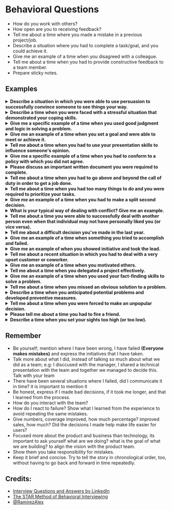 # Behavioral Questions

- How do you work with others?
- How open are you to receiving feedback?
- Tell me about a time where you made a mistake in a previous project/job.
- Describe a situation where you had to complete a task/goal, and you could achieve it.
- Give me an example of a time when you disagreed with a colleague.
- Tell me about a time when you had to provide constructive feedback to a team member.
- Prepare sticky notes.

## Examples

<details>
  <summary><b>Describe a situation in which you were able to use persuasion to successfully convince someone to see things your way.</b></summary>

- Creating a new template with ASP.NET MVC to work with designers in a better way (Separation of concerns for the win, instead of using server-side controls).
- Use hybrid mobile frameworks (depending of the app) to reduce time to market and helping other teams (Become Ionic partners).
- Creating new native plugins to give a better user experience (Open Source projects).
</details>

<details>
  <summary><b>Describe a time when you were faced with a stressful situation that demonstrated your coping skills.</b></summary>

  - Working until the next day for a release to production (BevyUp)
  - My cat walking on the balcony (During a demo with the client)
    - Situation: I was in a meeting with a client, presenting a demo, when suddenly my wife appeared very scared and asked me for help because something was happening, then I realized that my little cat was walking on the edge of the balcony, I had to pause my presentation because I was so worried.
    - Task: Ask for a break and rescue my cat.
    - Action: I had to be brave and rescue the cat, then I was able to finish the presentation.
    - Result: I was able to face that so stressful situation because I was thinking in the solution instead of the problem, and then I was calm because I had been able to finish the presentation with the help of my team. 
  - A PoC with a new technology in a short period of time (StartUp Acquisition)
  - Working in a project with 1 week sprints (working weekends)
  - Excel generation tool migration with a class having more than 30k lines of code and without business formulas.
    - Situation: Code refactor of a software with more than 10 years in the market, and having classes of more than 30k lines of code, where the client did not know the formulas of the business with which more than 30 different critical excel files were exported.
    - Task: Looking to improve the UX (performance) for generating these files.
    - Action: I had to contribute to Open Source and created interfaces to simulate functionalities of a deprecated library. I spent some months working on this migration.
    - Result: Using benchmarks I was able to compare these tools, and I found some issues during this migration but with the help of these Open Source contributions (reporting issues, discussing and reviewing the code of the external lib) I was able to solve unforeseen problems.
</details>
    
<details>
  <summary><b>Give me a specific example of a time when you used good judgment and logic in solving a problem.</b></summary>
  
  - Creating a new Open Source project to improve UX with a native look & feel (React Native InAppBrowser).
  - Use memoization and Big O notation to reduce complexity with RxJS subscriptions.
  - Found SQL Injection issues concatenating Database queries from a third party system.
  - Using hooks to reduce code complexity and increase test coverage.
  - Using macros from Assembly lenguage to reduce complexity.
</details>
    
<details>
  <summary><b>Give me an example of a time when you set a goal and were able to meet or achieve it.</b></summary>

  - Using a new strategy to implement a real-time connection.
  - Database migration from NoSQL (MongoDB) to SQL & Multi-tenant (PostgreSQL) takes less than 3 months.
</details>
  
<details>
  <summary><b>Tell me about a time when you had to use your presentation skills to influence someone's opinion.</b></summary>

  - Comparison between React Native and NativeScript for cross-platform native UI apps.
  - Web Components and compilers instead of a Framework (Be agnostic, it Depends... maybe You don't need it).
  - Using promises for HTTP requests from Unity.
  - Divide and conquer (Avoid blocking tasks)
    - Situation: Implementing new features from a React Native app was giving us some problems, specially because we're using React class components with nested code, having complex local states with large components and repeated code, so it was difficult to maintain unit tests and increase test coverage.
    - Task: My goal was to help another Senior developer with a new feature adding a real-time connection from some screens of a chat module and increasing the test coverage of a complex component.
    - Action: We had some sessions of pair programming but I was stuck waiting for my partner to finish the dependent task assigned to him, so I decided to investigate on my own how to reduce the complexity of the current code and avoid adding nested code to the chat component. I learned about a new way to reuse code, extend behaviors easily and have components as small functions using functional programming and React hooks, while also implementing the real-time connection. As my colleague did not agree to do it in a different way, I proceeded to speak with the PM about the advantages that this new utility offered us and I made a presentation to share the knowledge gained about this new React feature with the rest of the team.
    - Result: We agreed with the team to use this new strategy for this implementation and thanks to this we were able to finish the feature 2 weeks ahead of schedule and increase test coverage by 20% by having small features that were much easier to maintain and test. Also, a few months later I made a talk about these topics for the rest of the company and it was shared on YouTube.
</details>

<details>
  <summary><b>Give me a specific example of a time when you had to conform to a policy with which you did not agree.</b></summary>
  
  - Using fingerprint to register arrival and departure time at work
</details>

<details>
  <summary><b>Please discuss an important written document you were required to complete.</b></summary>

  - Documenting multi-tenant architecture
    - Situation: Architecture documentation was required by the client.
    - Task: Create architecture documentation of the project about purpose, scope, business and technical architecture, data migration and deployment strategies, version management and environment set-up.
    - Action: I designed the first version of the document about architectural overview of the solution, to capture and convey the significant architectural decisions which have been made on the system.
    - Result: The documentation created was a good guide for new developers to understand the scope of the project, listing all definitions, references and human operations involved to support business processes which are triggered and generate business events. With this guide I defined each business process, design patterns and principles used in the project, coding conventions, describing frameworks, services and dependencies involved in the execution, defining the tiers where the software components are deployed and executed, listing functional and non-functional requirements and about technical architecture I generated component, deployment, package, use case and entity relationship diagrams to illustrate the logical structure and organization of the project. I identified opportunities for improvement about deployment strategies to automate the process publishing new releases to Production environment and avoiding risks to access to the database externally due to default configurations.
</details>
  
<details>
  <summary><b>Tell me about a time when you had to go above and beyond the call of duty in order to get a job done.</b></summary>
  
  - Use personal time to update deprecated templates and avoid code refactors of the project in the future.
  - Create a fully working prototype instead of a PoC to make a good impression with a partner.
  - Committed working in a PoC until early the next day.
  - Attending a meeting with the client while I was in a recreational activity of the company (playing bowling with coworkers).
  - Working in a presentation during weekends for all-hands meeting.
</details>

<details>
  <summary><b>Tell me about a time when you had too many things to do and you were required to prioritize your tasks.</b></summary>

  - Daily meetings to prioritize tasks.
  - Stoping/Delegating my tasks to help coworkers and other teams of the project (Releases to production, Hotfixes).
</details>

<details>
  <summary><b>Give me an example of a time when you had to make a split second decision.</b></summary>
  
  - Reverting deployment testing on production (CodePush not working with a hotfix to log native exceptions).
  - Stop a presentation with the client to rescue my cat while he was walking on the balcony outdoor.
</details>

<details>
  <summary><b>What is your typical way of dealing with conflict? Give me an example.</b></summary>

  - Take the decision with the rest of the team.
  - Analyze other perspectives, but review what we did and let's see what to do for improvement (Flexible).
  - Keep a cool head because it's just work (New PMs, coworkers getting frustration, etc).
</details>

<details>
  <summary>
    <b>Tell me about a time you were able to successfully deal with another person even when that individual may not have personally liked you (or vice versa).</b>
  </summary>
    
  - It's work, never mix business with personal matters (Loss of professionalism, maintain a balance between personal and professional lives).
  - PM taking bad decisions with the client, so taking decisions with the rest of the team and the software architect.
</details>
  
<details>
  <summary><b>Tell me about a difficult decision you've made in the last year.</b></summary>

  - Study for this interview, remember concepts that I'd not reviewed since college (Practice algorithms and many other things in a short time)
    - Situation: Many other professionals prepare months and even years to present themselves to a FAANG company, this is my first time and the recruiter contacted me because of my contributions, I was not prepared, It has really been a lot of work these days, preparing for these meetings, a lot to do in a short time.
  - Taking a remote job with only 4 months working as a Software Architect in another company
</details>

<details>
  <summary><b>Give me an example of a time when something you tried to accomplish and failed.</b></summary>
  
  - A big refactor took longer than estimated
</details>
  
<details>
  <summary><b>Give me an example of when you showed initiative and took the lead.</b></summary>
  
  - Help the company to be a trusted partner of a technology by sharing my own side projects
</details>

<details>
  <summary><b>Tell me about a recent situation in which you had to deal with a very upset customer or coworker.</b></summary>

  - Perfect is the enemy of good having strict deadlines (Done is better than perfect)
</details>
  
<details>
  <summary><b>Give me an example of a time when you motivated others.</b></summary>
  
  - Being speaker in local communities like CodeYourFuture
  - Helping another developer to get a new role (Being a mentor)
</details>
  
<details>
  <summary><b>Tell me about a time when you delegated a project effectively.</b></summary>
  
  - Delegating leadership while helping to develop her confidence **(nobody is indispensable, avoid comfort zones, upgrade her skills, adopt a proactive approach)**
</details>
  
<details>
  <summary><b>Give me an example of a time when you used your fact-finding skills to solve a problem.</b></summary>

  - Stranger things with the code (Strange behaviors, code not working as expected)
  - Creating templates and fixing issues learning new technologies with Open Source projects
</details>
  
<details>
  <summary><b>Tell me about a time when you missed an obvious solution to a problem.</b></summary>
  
  - Ignoring brute force solutions thinking about Big O Notation and Cyclomatic complexity
</details>
  
<details>
  <summary><b>Describe a time when you anticipated potential problems and developed preventive measures.</b></summary>

  - Sharing with the team about semantic versioning and the correct way to use that with CodePush from production
</details>
  
<details>
  <summary><b>Tell me about a time when you were forced to make an unpopular decision.</b></summary>
  
  - Not using Redux (Popular State management). I'll never know. I got the outcome I wanted, but I might have gotten a better result by handling it differently.
</details>
  
<details>
  <summary><b>Please tell me about a time you had to fire a friend.</b></summary>
  
  - Informed but they didn't take me into account
</details>
  
<details>
  <summary><b>Describe a time when you set your sights too high (or too low).</b></summary>
  
  - Being a perfectionist and trying to do everything on my own (not settling for what already exists and works, but trying to improve it)
</details>

## Remember
- Be yourself; mention where I have been wrong, I have failed **(Everyone makes mistakes)** and express the initiatives that I have taken.
- Talk more about what I did, instead of talking so much about what we did as a team; e.g: I disccused with the manager, I shared a technical presentation with the team and together we managed to decide this. Talk with your team
- There have been several situations where I failed, did I communicate it in time? it is important to mention it
- Be honest, express if I made bad decisions, if it took me longer, and that I learned from the process.
- How do you interact with the team?
- How do I react to failure? Show what I learned from the experience to avoid repeating the same mistakes.
- Give numbers, coverage improved, how much percentage? improved sales, how much? Did the decisions I made help make life easier for users?
- Focused more about the product and business than technology, its important to ask yourself what are we doing? what is the goal of what we are building? to align the vision with the product team.
- Show them you take responsibility for mistakes.
- Keep it brief and concise. Try to tell the story in chronological order, too, without having to go back and forward in time repeatedly.

## Credits:
- [Interview Questions and Answers by LinkedIn](https://www.linkedin.com/interview-prep)
- [The STAR Method of Behavioral Interviewing](https://www.vawizard.org/wiz-pdf/STAR_Method_Interviews.pdf)
- [@RamirezAlex](https://github.com/RamirezAlex)

